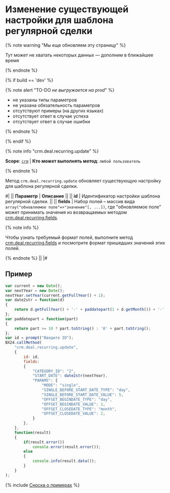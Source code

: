 # Изменение существующей настройки для шаблона регулярной сделки

{% note warning "Мы еще обновляем эту страницу" %}

Тут может не хватать некоторых данных — дополним в ближайшее время

{% endnote %}

{% if build == 'dev' %}

{% note alert "TO-DO _не выгружается на prod_" %}

- не указаны типы параметров
- не указана обязательность параметров
- отсутствуют примеры (на других языках)
- отсутствует ответ в случае успеха
- отсутствует ответ в случае ошибки

{% endnote %}

{% endif %}

{% note info "crm.deal.recurring.update" %}

**Scope**: [`crm`](../../../scopes/permissions.md) | **Кто может выполнять метод**: `любой пользователь`

{% endnote %}

Метод `crm.deal.recurring.update` обновляет существующую настройку для шаблона регулярной сделки.

#|
|| **Параметр** | **Описание** ||
|| **id** | Идентификатор настройки шаблона регулярной сделки. ||
|| **fields** | Набор полей – массив вида `array("обновляемое поле"=>"значение"[, ...])`, где "обновляемое поле" может принимать значения из возвращаемых методом [crm.deal.recurring.fields](./crm-deal-recurring-fields.md). 

{% note info %}

Чтобы узнать требуемый формат полей, выполните метод [crm.deal.recurring.fields](./crm-deal-recurring-fields.md) и посмотрите формат пришедших значений этих полей. 

{% endnote %}
||
|#

## Пример

```js
var current = new Date();
var nextYear = new Date();
nextYear.setYear(current.getFullYear() + 1);
var date2str = function(d)
{
    return d.getFullYear() + '-' + paddatepart(1 + d.getMonth()) + '-' + paddatepart(d.getDate()) + 'T' + paddatepart(d.getHours()) + ':' + paddatepart(d.getMinutes()) + ':' + paddatepart(d.getSeconds()) + '+03:00';
};
var paddatepart = function(part)
{
    return part >= 10 ? part.toString() : '0' + part.toString();
};
var id = prompt("Введите ID");
BX24.callMethod(
    "crm.deal.recurring.update",
    {
        id: id,
        fields:
        {
            "CATEGORY_ID": "2",
            "START_DATE": date2str(nextYear),
            "PARAMS": {
                "MODE": "single",
                "SINGLE_BEFORE_START_DATE_TYPE": "day",
                "SINGLE_BEFORE_START_DATE_VALUE": 5,
                "OFFSET_BEGINDATE_TYPE": "day",
                "OFFSET_BEGINDATE_VALUE": 1,
                "OFFSET_CLOSEDATE_TYPE": "month",
                "OFFSET_CLOSEDATE_VALUE": 2,
            }
        },
    },
    function(result)
    {
        if(result.error())
            console.error(result.error());
        else
        {
            console.info(result.data());
        }
    }
);
```

{% include [Сноска о примерах](../../../../_includes/examples.md) %}